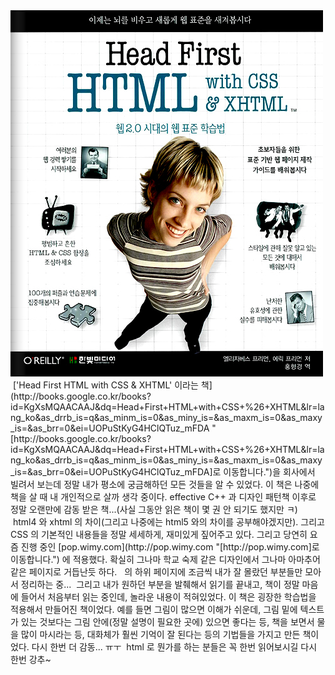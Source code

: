 <img src="html.png" width="500" height="586" />
 ['Head First HTML with CSS & XHTML' 이라는 책](http://books.google.co.kr/books?id=KgXsMQAACAAJ&dq=Head+First+HTML+with+CSS+%26+XHTML&lr=lang_ko&as_drrb_is=q&as_minm_is=0&as_miny_is=&as_maxm_is=0&as_maxy_is=&as_brr=0&ei=UOPuStKyG4HClQTuz_mFDA "[http://books.google.co.kr/books?id=KgXsMQAACAAJ&dq=Head+First+HTML+with+CSS+%26+XHTML&lr=lang_ko&as_drrb_is=q&as_minm_is=0&as_miny_is=&as_maxm_is=0&as_maxy_is=&as_brr=0&ei=UOPuStKyG4HClQTuz_mFDA]로 이동합니다.")을 회사에서 빌려서 보는데 정말 내가 평소에 궁금해하던 모든 것들을 알 수 있었다. 이 책은 나중에 책을 살 때 내 개인적으로 살까 생각 중이다. effective C++ 과 디자인 패턴책 이후로 정말 오랜만에 감동 받은 책...(사실 그동안 읽은 책이 몇 권 안 되기도 했지만 ㅋ)
 html4 와 xhtml 의 차이(그리고 나중에는 html5 와의 차이를 공부해야겠지만). 그리고 CSS 의 기본적인 내용들을 정말 세세하게, 재미있게 짚어주고 있다. 그리고 당연히 요즘 진행 중인 [pop.wimy.com](http://pop.wimy.com "[http://pop.wimy.com]로 이동합니다.") 에 적용했다. 확실히 그나마 학교 숙제 같은 디자인에서 그나마 아마추어 같은 페이지로 거듭난듯 하다.
 <http://zelon.springnote.com/pages/3530199> 의 하위 페이지에 조금씩 내가 잘 몰랐던 부분들만 모아서 정리하는 중...
 그리고 내가 원하던 부분을 발췌해서 읽기를 끝내고, 책이 정말 마음에 들어서 처음부터 읽는 중인데, 놀라운 내용이 적혀있었다. 이 책은 굉장한 학습법을 적용해서 만들어진 책이었다. 예를 들면 그림이 많으면 이해가 쉬운데, 그림 밑에 텍스트가 있는 것보다는 그림 안에(정말 설명이 필요한 곳에) 있으면 좋다는 등, 책을 보면서 물을 많이 마시라는 등, 대화체가 훨씬 기억이 잘 된다는 등의 기법들을 가지고 만든 책이었다. 다시 한번 더 감동... ㅠㅜ
 html 로 뭔가를 하는 분들은 꼭 한번 읽어보시길 다시 한번 강추~

